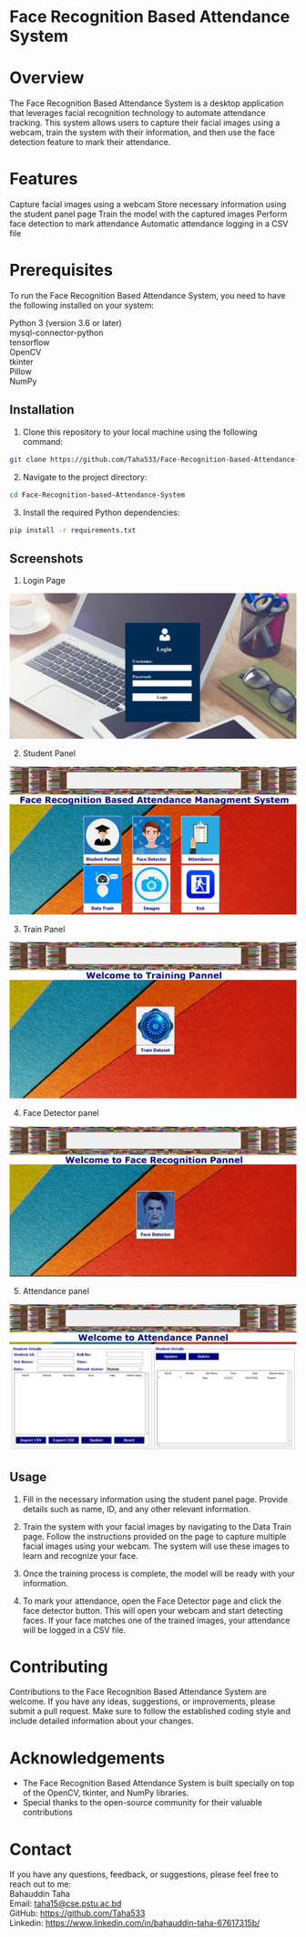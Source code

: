 
# Face Recognition Based Attendance System

# Overview
The Face Recognition Based Attendance System is a desktop application that leverages facial recognition technology to automate attendance tracking. This system allows users to capture their facial images using a webcam, train the system with their information, and then use the face detection feature to mark their attendance.

# Features
Capture facial images using a webcam
Store necessary information using the student panel page
Train the model with the captured images
Perform face detection to mark attendance
Automatic attendance logging in a CSV file

# Prerequisites
To run the Face Recognition Based Attendance System, you need to have the following installed on your system:

Python 3 (version 3.6 or later)\
mysql-connector-python\
tensorflow\
OpenCV\
tkinter\
Pillow\
NumPy 







## Installation

1. Clone this repository to your local machine using the following command:

```bash
git clone https://github.com/Taha533/Face-Recognition-based-Attendance-System.git
```
2. Navigate to the project directory:

```bash
cd Face-Recognition-based-Attendance-System
```
3. Install the required Python dependencies:

```bash
pip install -r requirements.txt
```

## Screenshots

1. Login Page

![image](https://github.com/Taha533/Face-Recognition-based-Attendance-System/blob/main/Images_GUI/Login%20Page.PNG)

2. Student Panel

![image](https://github.com/Taha533/Face-Recognition-based-Attendance-System/blob/main/Images_GUI/main_page.PNG)

3. Train Panel

![image](https://github.com/Taha533/Face-Recognition-based-Attendance-System/blob/main/Images_GUI/train_pannel.PNG)

4. Face Detector panel

![image](https://github.com/Taha533/Face-Recognition-based-Attendance-System/blob/main/Images_GUI/face_detector.PNG)

5. Attendance panel

![image](https://github.com/Taha533/Face-Recognition-based-Attendance-System/blob/main/Images_GUI/attendance_pannel.PNG)

    
## Usage

1. Fill in the necessary information using the student panel page. Provide details such as name, ID, and any other relevant information.

2. Train the system with your facial images by navigating to the Data Train page. Follow the instructions provided on the page to capture multiple facial images using your webcam. The system will use these images to learn and recognize your face.

3. Once the training process is complete, the model will be ready with your information.

4. To mark your attendance, open the Face Detector page and click the face detector button. This will open your webcam and start detecting faces. If your face matches one of the trained images, your attendance will be logged in a CSV file.

# Contributing
Contributions to the Face Recognition Based Attendance System are welcome. If you have any ideas, suggestions, or improvements, please submit a pull request. Make sure to follow the established coding style and include detailed information about your changes.

# Acknowledgements
- The Face Recognition Based Attendance System is built specially on top of the OpenCV, tkinter, and NumPy libraries.
- Special thanks to the open-source community for their valuable contributions

# Contact
If you have any questions, feedback, or suggestions, please feel free to reach out to me:\
Bahauddin Taha\
Email: taha15@cse.pstu.ac.bd\
GitHub: https://github.com/Taha533 \
Linkedin: https://www.linkedin.com/in/bahauddin-taha-67617315b/



